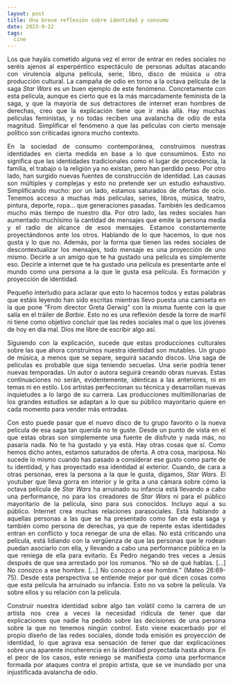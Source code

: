 ```yaml
---
layout: post
title: Una breve reflexión sobre identidad y consumo
date: 2023-9-22
tags:
  cine
---
```

<p style='text-align: justify;'>Los que hayáis cometido alguna vez el error de entrar en redes sociales no seréis ajenos al esperpéntico espectáculo de personas adultas atacando con virulencia alguna película, serie, libro, disco de música u otra producción cultural. La campaña de odio en torno a la octava película de la saga <i>Star Wars</i> es un buen ejemplo de este fenómeno. Concretamente con esta película, aunque es cierto que es la más marcadamente feminista de la saga, y que la mayoría de sus detractores de internet eran hombres de derechas, creo que la explicación tiene que ir más allá. Hay muchas películas feministas, y no todas reciben una avalancha de odio de esta magnitud. Simplificar el fenómeno a que las películas con cierto mensaje político son criticadas ignora mucho contexto.</p>

<p style='text-align: justify;'>En la sociedad de consumo contemporánea, construimos nuestras identidades en cierta medida en base a lo que consumimos. Esto no significa que las identidades tradicionales como el lugar de procedencia, la familia, el trabajo o la religión ya no existan, pero han perdido peso. Por otro lado, han surgido nuevas fuentes de construcción de identidad. Las causas son múltiples y complejas y esto no pretende ser un estudio exhaustivo. Simplificando mucho: por un lado, estamos saturados de ofertas de ocio. Tenemos acceso a muchas más películas, series, libros, música, teatro, pintura, deporte, ropa… que generaciones pasadas. También les dedicamos mucho más tiempo de nuestro día. Por otro lado, las redes sociales han aumentado muchísimo la cantidad de mensajes que emite la persona media y el radio de alcance de esos mensajes. Estamos constantemente proyectándonos ante los otros. Hablando de lo que hacemos, lo que nos gusta y lo que no. Además, por la forma que tienen las redes sociales de descontextualizar los mensajes, todo mensaje es una proyección de uno mismo. Decirle a un amigo que te ha gustado una película es simplemente eso. Decirle a internet que te ha gustado una película es presentarte ante el mundo como una persona a la que le gusta esa película. Es formación y proyección de identidad.</p>

<p style='text-align: justify;'>Pequeño interludio para aclarar que esto lo hacemos todos y estas palabras que estáis leyendo han sido escritas mientras llevo puesta una camiseta en la que pone “From director Greta Gerwig” con la misma fuente con la que salía en el tráiler de <i>Barbie</i>. Esto no es una reflexión desde la torre de marfil ni tiene como objetivo concluir que las redes sociales mal o que los jóvenes de hoy en día mal. Dios me libre de escribir algo así.</p>

<p style='text-align: justify;'>Siguiendo con la explicación, sucede que estas producciones culturales sobre las que ahora construimos nuestra identidad son mutables. Un grupo de música, a menos que se separe, seguirá sacando discos. Una saga de películas es probable que siga teniendo secuelas. Una serie podría tener nuevas temporadas. Un autor o autora seguirá creando obras nuevas. Estas continuaciones no serán, evidentemente, idénticas a las anteriores, ni en temas ni en estilo. Los artistas perfeccionan su técnica y desarrollan nuevas inquietudes a lo largo de su carrera. Las producciones multimillonarias de los grandes estudios se adaptan a lo que su público mayoritario quiere en cada momento para vender más entradas.</p>

<p style='text-align: justify;'>Con esto puede pasar que el nuevo disco de tu grupo favorito o la nueva película de esa saga tan querida no te guste. Desde un punto de vista en el que estas obras son simplemente una fuente de disfrute y nada más, no pasaría nada. No te ha gustado y ya está. Hay otras cosas que sí. Como hemos dicho antes, estamos saturados de oferta. A otra cosa, mariposa. No sucede lo mismo cuando has pasado a considerar ese gusto como parte de tu identidad, y has proyectado esa identidad al exterior. Cuando, de cara a otras personas, eres la persona a la que le gusta, digamos, <i>Star Wars</i>. El youtuber que lleva gorra en interior y le grita a una cámara sobre cómo la octava película de <i>Star Wars</i> ha arruinado su infancia está llevando a cabo una performance, no para los creadores de <i>Star Wars</i> ni para el público mayoritario de la película, sino para sus conocidos. Incluyo aquí a su público. Internet crea muchas relaciones parasociales. Está hablando a aquellas personas a las que se ha presentado como fan de esta saga y también como persona de derechas, ya que de repente estas identidades entran en conflicto y toca renegar de una de ellas. No está criticando una película, está lidiando con la vergüenza de que las personas que le rodean puedan asociarlo con ella, y llevando a cabo una performance pública en la que reniega de ella para evitarlo. Es Pedro negando tres veces a Jesús después de que sea arrestado por los romanos. “No sé de qué hablas. [...] No conozco a ese hombre. [...] No conozco a ese hombre.” (Mateo 26:69-75). Desde esta perspectiva se entiende mejor por qué dicen cosas como que esta película ha arruinado su infancia. Esto no va sobre la película. Va sobre ellos y su relación con la película.</p>

<p style='text-align: justify;'>Construir nuestra identidad sobre algo tan volátil como la carrera de un artista nos crea a veces la necesidad ridícula de tener que dar explicaciones que nadie ha pedido sobre las decisiones de una persona sobre la que no tenemos ningún control. Esto viene exacerbado por el propio diseño de las redes sociales, donde toda emisión es proyección de identidad, lo que agrava esa sensación de tener que dar explicaciones sobre una aparente incoherencia en la identidad proyectada hasta ahora. En el peor de los casos, este reniego se manifiesta como una performance formada por ataques contra el propio artista, que se ve inundado por una injustificada avalancha de odio.</p>
